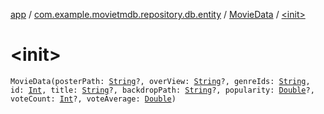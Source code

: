 [app](../../index.md) / [com.example.movietmdb.repository.db.entity](../index.md) / [MovieData](index.md) / [&lt;init&gt;](./-init-.md)

# &lt;init&gt;

`MovieData(posterPath: `[`String`](https://kotlinlang.org/api/latest/jvm/stdlib/kotlin/-string/index.html)`?, overView: `[`String`](https://kotlinlang.org/api/latest/jvm/stdlib/kotlin/-string/index.html)`?, genreIds: `[`String`](https://kotlinlang.org/api/latest/jvm/stdlib/kotlin/-string/index.html)`, id: `[`Int`](https://kotlinlang.org/api/latest/jvm/stdlib/kotlin/-int/index.html)`, title: `[`String`](https://kotlinlang.org/api/latest/jvm/stdlib/kotlin/-string/index.html)`?, backdropPath: `[`String`](https://kotlinlang.org/api/latest/jvm/stdlib/kotlin/-string/index.html)`?, popularity: `[`Double`](https://kotlinlang.org/api/latest/jvm/stdlib/kotlin/-double/index.html)`?, voteCount: `[`Int`](https://kotlinlang.org/api/latest/jvm/stdlib/kotlin/-int/index.html)`?, voteAverage: `[`Double`](https://kotlinlang.org/api/latest/jvm/stdlib/kotlin/-double/index.html)`)`